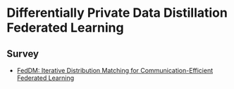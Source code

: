 # Differentially Private Data Distillation Federated Learning

## Survey

* [FedDM: Iterative Distribution Matching for Communication-Efficient Federated Learning](https://arxiv.org/pdf/2207.09653.pdf)
